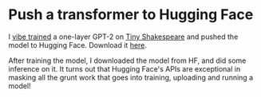 # Push a transformer to Hugging Face

I [vibe trained](https://x.com/karpathy/status/1886192184808149383?lang=en) a one-layer GPT-2 on [Tiny Shakespeare](https://raw.githubusercontent.com/karpathy/char-rnn/master/data/tinyshakespeare/input.txt) and pushed the model to Hugging Face. Download it [here](https://huggingface.co/ishanjmukherjee/tiny-shakespeare-gpt1l). 

After training the model, I downloaded the model from HF, and did some inference on it. It turns out that Hugging Face's APIs are exceptional in masking all the grunt work that goes into training, uploading and running a model!
